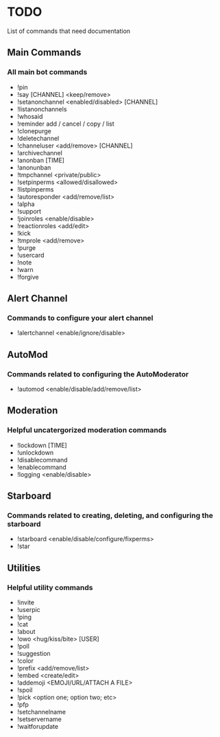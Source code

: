 # TODO

List of commands that need documentation

## Main Commands

### All main bot commands

- !pin <MESSAGE>
- !say [CHANNEL] <keep/remove> <TEXT>
- !setanonchannel <enabled/disabled> [CHANNEL]
- !listanonchannels
- !whosaid <ID>
- !reminder add <DURATION> <TEXT> / cancel <ID> / copy <ID> / list
- !clonepurge
- !deletechannel
- !channeluser <add/remove> <USER> [CHANNEL]
- !archivechannel <ROLE>
- !anonban <USER> [TIME]
- !anonunban <USER>
- !tmpchannel <NAME> <DURATION> <private/public>
- !setpinperms <allowed/disallowed> <ROLE>
- !listpinperms
- !autoresponder <add/remove/list>
- !alpha <TEXT>
- !support
- !joinroles <enable/disable>
- !reactionroles <add/edit>
- !kick <USER>
- !tmprole <add/remove> <USER> <ROLE> <DURATION>
- !purge <COUNT>
- !usercard <USER>
- !note <USER> <REASON>
- !warn <USER> <REASON>
- !forgive

## Alert Channel

### Commands to configure your alert channel

- !alertchannel <enable/ignore/disable>

## AutoMod

### Commands related to configuring the AutoModerator

- !automod <enable/disable/add/remove/list>

## Moderation

### Helpful uncatergorized moderation commands

- !lockdown [TIME]
- !unlockdown <CHANNEL>
- !disablecommand <COMMAND>
- !enablecommand <COMMAND>
- !logging <enable/disable>

## Starboard

### Commands related to creating, deleting, and configuring the starboard

- !starboard <enable/disable/configure/fixperms>
- !star <random>

## Utilities

### Helpful utility commands

- !invite
- !userpic
- !ping
- !cat
- !about
- !owo <hug/kiss/bite> [USER]
- !poll <TEXT>
- !suggestion
- !color <COLOR>
- !prefix <add/remove/list>
- !embed <create/edit>
- !addemoji <NAME> <EMOJI/URL/ATTACH A FILE>
- !spoil <TEXT>
- !pick <option one; option two; etc>
- !pfp <USER>
- !setchannelname <NAME>
- !setservername <NAME>
- !waitforupdate
